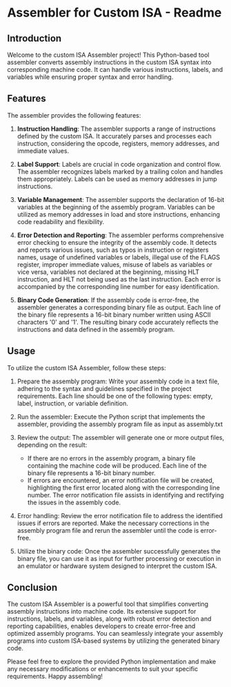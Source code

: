 # Assembler for Custom ISA - Readme

## Introduction
Welcome to the custom ISA Assembler project! This Python-based tool assembler converts assembly instructions in the custom ISA syntax into corresponding machine code. It can handle various instructions, labels, and variables while ensuring proper syntax and error handling.

## Features
The assembler provides the following features:

1. **Instruction Handling**: The assembler supports a range of instructions defined by the custom ISA. It accurately parses and processes each instruction, considering the opcode, registers, memory addresses, and immediate values.

2. **Label Support**: Labels are crucial in code organization and control flow. The assembler recognizes labels marked by a trailing colon and handles them appropriately. Labels can be used as memory addresses in jump instructions.

3. **Variable Management**: The assembler supports the declaration of 16-bit variables at the beginning of the assembly program. Variables can be utilized as memory addresses in load and store instructions, enhancing code readability and flexibility.

4. **Error Detection and Reporting**: The assembler performs comprehensive error checking to ensure the integrity of the assembly code. It detects and reports various issues, such as typos in instruction or registers names, usage of undefined variables or labels, illegal use of the FLAGS register, improper immediate values, misuse of labels as variables or vice versa, variables not declared at the beginning, missing HLT instruction, and HLT not being used as the last instruction. Each error is accompanied by the corresponding line number for easy identification.

5. **Binary Code Generation**: If the assembly code is error-free, the assembler generates a corresponding binary file as output. Each line of the binary file represents a 16-bit binary number written using ASCII characters '0' and '1'. The resulting binary code accurately reflects the instructions and data defined in the assembly program.

## Usage
To utilize the custom ISA Assembler, follow these steps:

1. Prepare the assembly program: Write your assembly code in a text file, adhering to the syntax and guidelines specified in the project requirements. Each line should be one of the following types: empty, label, instruction, or variable definition.

2. Run the assembler: Execute the Python script that implements the assembler, providing the assembly program file as input as assembly.txt

3. Review the output: The assembler will generate one or more output files, depending on the result:
   - If there are no errors in the assembly program, a binary file containing the machine code will be produced. Each line of the binary file represents a 16-bit binary number.
   - If errors are encountered, an error notification file will be created, highlighting the first error located along with the corresponding line number. The error notification file assists in identifying and rectifying the issues in the assembly code.

4. Error handling: Review the error notification file to address the identified issues if errors are reported. Make the necessary corrections in the assembly program file and rerun the assembler until the code is error-free.

5. Utilize the binary code: Once the assembler successfully generates the binary file, you can use it as input for further processing or execution in an emulator or hardware system designed to interpret the custom ISA.

## Conclusion
The custom ISA Assembler is a powerful tool that simplifies converting assembly instructions into machine code. Its extensive support for instructions, labels, and variables, along with robust error detection and reporting capabilities, enables developers to create error-free and optimized assembly programs. You can seamlessly integrate your assembly programs into custom ISA-based systems by utilizing the generated binary code.

Please feel free to explore the provided Python implementation and make any necessary modifications or enhancements to suit your specific requirements. Happy assembling!

